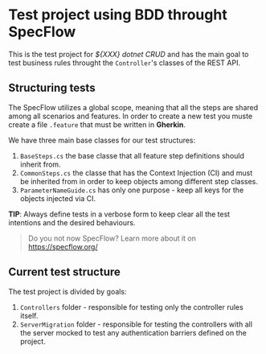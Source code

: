 ﻿# Test project using BDD throught SpecFlow

This is the test project for *${XXX} dotnet CRUD* and has the main goal to test business rules throught the `Controller`'s classes of the REST API.

## Structuring tests

The SpecFlow utilizes a global scope, meaning that all the steps are shared among all scenarios and features.
In order to create a new test you muste create a file `.feature` that must be written in **Gherkin**.

We have three main base classes for our test structures:
1. `BaseSteps.cs` the base classe that all feature step definitions should inherit from.
2. `CommonSteps.cs` the classe that has the Context Injection (CI) and must be inherited from in order to keep objects among different step classes.
3. `ParameterNameGuide.cs` has only one purpose - keep all keys for the objects injected via CI.

**TIP**: Always define tests in a verbose form to keep clear all the test intentions and the desired behaviours.

>Do you not now SpecFlow? Learn more about it on https://specflow.org/

## Current test structure

The test project is divided by goals:
1. `Controllers` folder - responsible for testing only the controller rules itself.
2. `ServerMigration` folder - responsible for testing the controllers with all the server mocked to test any authentication barriers defined on the project.